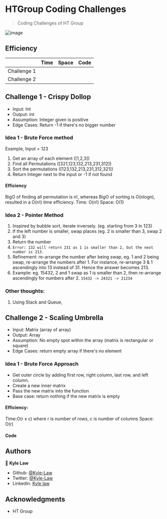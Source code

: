 # HTGroup Coding Challenges

> Coding Challenges of HT Group

![image](https://user-images.githubusercontent.com/55923773/89916161-e1e6f180-dc29-11ea-8d10-ff56f5d6b9c8.png)

## Efficiency

|             | Time | Space | Code |
| ----------- | ---- | ----- | ---- |
| Challenge 1 |      |       |
| Challenge 2 |      |       |

## Challenge 1 - Crispy Dollop

- Input: Int
- Output: int
- Assumption: Integer given is positive
- Edge Cases: Return -1 if there's no bigger number

### Idea 1 - Brute Force method

Example, Input = 123

1. Get an array of each element ([1,2,3])
2. Find all Permutations ([321,123,132,213,231,312])
3. Sort the permutations ([123,132,213,231,312,321])
4. Return Integer next to the input or -1 if not found

#### Efficiency

BigO of finding all permutation is n!, whereas BigO of sorting is O(nlogn), resulted in a O(n!) time efficiency.
Time: O(n!)
Space: O(1)

### Idea 2 - Pointer Method

1. Inspired by bubble sort, iterate inversely. (eg. starting from 3 in 123)
2. If the left number is smaller, swap places (eg. 2 is smaller than 3, swap 2 and 3)
3. Return the number
4. `Error: 132 will return 231 as 1 is smaller than 2, but the next number is 213.`
5. Refinement: re-arrange the number after being swap, eg. 1 and 2 being swap, re-arrange the numbers after 1. For instance, re-arrange 3 & 1 ascendingly into 13 instead of 31. Hence the answer becomes 213.
6. Example: eg. 15432, 2 and 1 swap as 1 is smaller than 2, then re-arrange ascendingly for numbers after 2. `15432 -> 24321 -> 21234`

### Other thoughts:

1. Using Stack and Queue,

## Challenge 2 - Scaling Umbrella

- Input: Matrix (array of array)
- Output: Array
- Assumption: No empty spot within the array (matrix is rectangular or square)
- Edge Cases: return empty array if there's no element

### Idea 1 - Brute Force Approach

- Get outer circle by adding first row, right column, last row, and left column.
- Create a new inner matrix
- Pass the new matrix into the function
- Base case: return nothing if the new matrix is empty

#### Efficiency:

Time:O(r x c) where r is number of rows, c is number of columns
Space: O(r)

#### Code

## Authors

👤 **Kyle Law**

- Github: [@Kyle-Law](https://github.com/Kyle-Law)
- Twitter: [@Kyle-Law](https://twitter.com/ZhunKhing)
- Linkedin: [Kyle law](https://www.linkedin.com/in/kyle-lawzhunkhing/)

## Acknowledgments

- HT Group
